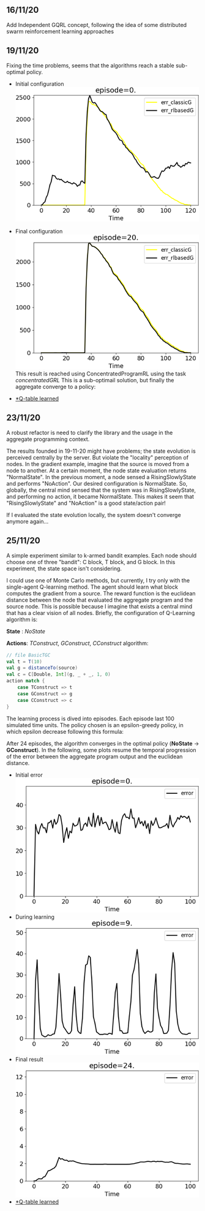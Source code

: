 ## 16/11/20
Add Independent GQRL concept, following the idea of some distributed swarm reinforcement learning approaches

## 19/11/20
Fixing the time problems, seems that the algorithms reach a stable sub-optimal policy.
 * Initial configuration ![image](result/19-11-20/concentrated_episode-0..png)
 * Final configuration ![image](result/19-11-20/concentrated_episode-20..png)
This result is reached using ConcentratedProgramRL using the task *concentratedGRL*
This is a sub-optimail solution, but finally the aggregate converge to a policy:

 * [*Q-table learned](result/19-11-20/result-20-concentrated.txt)
  
## 23/11/20
A robust refactor is need to clarify the library and the usage in the aggregate programming context. 

The results founded in 19-11-20 might have problems; the state evolution is perceived centrally by the server.
But violate the "locality" perception of nodes. In the gradient example, imagine that the source is moved
from a node to another. At a certain moment, the node state 
evaluation returns "NormalState". In the previous moment,
a node sensed a RisingSlowlyState and performs "NoAction". 
Our desired configuration is NormalState. 
So, globally, the central mind sensed that the system was 
in RisingSlowlyState, and performing no action, it became 
NormalState. This makes it seem that "RisingSlowlyState" and 
"NoAction" is a good state/action pair!

If I evaluated the state evolution locally, the system doesn't converge anymore again...

## 25/11/20
A simple experiment similar to k-armed bandit examples. Each node should choose one of three "bandit": C block, T block, and G block. In this experiment, the state space isn't considering. 

I could use one of Monte Carlo methods, but currently, I try only with the single-agent Q-learning method. 
The agent should learn what block computes the gradient from a source. The reward function is the euclidean distance between the node that evaluated the aggregate program and the source node. This is possible because I imagine that exists a central mind that has a clear vision of all nodes.
Briefly, the configuration of Q-Learning algorithm is:

**State** : *NoState*

**Actions**: *TConstruct*, *GConstruct*, *CConstruct*
algorithm:

```scala
// file BasicTGC
val t = T(10)
val g = distanceTo(source)
val c = C[Double, Int](g, _ + _, 1, 0)
action match {
    case TConstruct => t
    case GConstruct => g
    case CConstruct => c
}
```

The learning process is dived into episodes. Each episode last 100 simulated time units. The policy chosen is an epsilon-greedy policy, in which epsilon decrease following this formula:

After 24 episodes, the algorithm converges in the optimal policy (**NoState** -> **GConstruct**).
In the following, some plots resume the temporal progression of the error between the aggregate program output and the euclidean distance.
 * Initial error ![image](result/25-11-20/result_01_episode-0..png)
 * During learning ![image](result/25-11-20/result_01_episode-9..png)
 * Final result ![image](result/25-11-20/result_01_episode-24..png)
 * [*Q-table learned](result/25-11-20/result-40.txt)